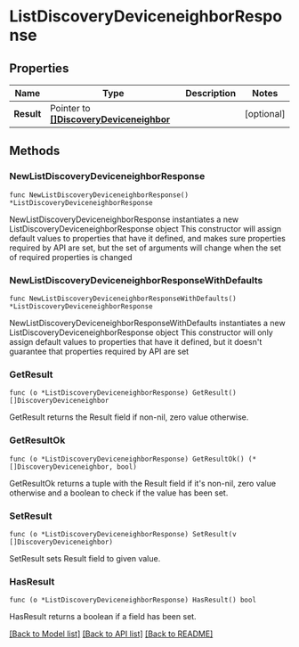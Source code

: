 # ListDiscoveryDeviceneighborResponse

## Properties

Name | Type | Description | Notes
------------ | ------------- | ------------- | -------------
**Result** | Pointer to [**[]DiscoveryDeviceneighbor**](DiscoveryDeviceneighbor.md) |  | [optional] 

## Methods

### NewListDiscoveryDeviceneighborResponse

`func NewListDiscoveryDeviceneighborResponse() *ListDiscoveryDeviceneighborResponse`

NewListDiscoveryDeviceneighborResponse instantiates a new ListDiscoveryDeviceneighborResponse object
This constructor will assign default values to properties that have it defined,
and makes sure properties required by API are set, but the set of arguments
will change when the set of required properties is changed

### NewListDiscoveryDeviceneighborResponseWithDefaults

`func NewListDiscoveryDeviceneighborResponseWithDefaults() *ListDiscoveryDeviceneighborResponse`

NewListDiscoveryDeviceneighborResponseWithDefaults instantiates a new ListDiscoveryDeviceneighborResponse object
This constructor will only assign default values to properties that have it defined,
but it doesn't guarantee that properties required by API are set

### GetResult

`func (o *ListDiscoveryDeviceneighborResponse) GetResult() []DiscoveryDeviceneighbor`

GetResult returns the Result field if non-nil, zero value otherwise.

### GetResultOk

`func (o *ListDiscoveryDeviceneighborResponse) GetResultOk() (*[]DiscoveryDeviceneighbor, bool)`

GetResultOk returns a tuple with the Result field if it's non-nil, zero value otherwise
and a boolean to check if the value has been set.

### SetResult

`func (o *ListDiscoveryDeviceneighborResponse) SetResult(v []DiscoveryDeviceneighbor)`

SetResult sets Result field to given value.

### HasResult

`func (o *ListDiscoveryDeviceneighborResponse) HasResult() bool`

HasResult returns a boolean if a field has been set.


[[Back to Model list]](../README.md#documentation-for-models) [[Back to API list]](../README.md#documentation-for-api-endpoints) [[Back to README]](../README.md)


